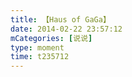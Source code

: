 ```yaml
---
title: 【Haus of GaGa】
date: 2014-02-22 23:57:12
mCategories: [说说]
type: moment
time: t235712
---
```


